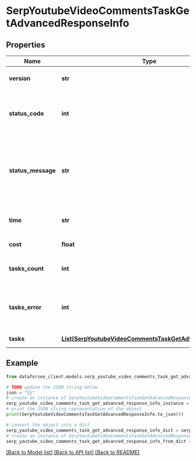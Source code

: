# SerpYoutubeVideoCommentsTaskGetAdvancedResponseInfo


## Properties

Name | Type | Description | Notes
------------ | ------------- | ------------- | -------------
**version** | **str** | the current version of the API | [optional] 
**status_code** | **int** | general status code you can find the full list of the response codes here | [optional] 
**status_message** | **str** | general informational message you can find the full list of general informational messages here | [optional] 
**time** | **str** | total execution time, seconds | [optional] 
**cost** | **float** | total tasks cost, USD | [optional] 
**tasks_count** | **int** | the number of tasks in the tasks array | [optional] 
**tasks_error** | **int** | the number of tasks in the tasks array returned with an error | [optional] 
**tasks** | [**List[SerpYoutubeVideoCommentsTaskGetAdvancedTaskInfo]**](SerpYoutubeVideoCommentsTaskGetAdvancedTaskInfo.md) | array of tasks | [optional] 

## Example

```python
from dataforseo_client.models.serp_youtube_video_comments_task_get_advanced_response_info import SerpYoutubeVideoCommentsTaskGetAdvancedResponseInfo

# TODO update the JSON string below
json = "{}"
# create an instance of SerpYoutubeVideoCommentsTaskGetAdvancedResponseInfo from a JSON string
serp_youtube_video_comments_task_get_advanced_response_info_instance = SerpYoutubeVideoCommentsTaskGetAdvancedResponseInfo.from_json(json)
# print the JSON string representation of the object
print(SerpYoutubeVideoCommentsTaskGetAdvancedResponseInfo.to_json())

# convert the object into a dict
serp_youtube_video_comments_task_get_advanced_response_info_dict = serp_youtube_video_comments_task_get_advanced_response_info_instance.to_dict()
# create an instance of SerpYoutubeVideoCommentsTaskGetAdvancedResponseInfo from a dict
serp_youtube_video_comments_task_get_advanced_response_info_from_dict = SerpYoutubeVideoCommentsTaskGetAdvancedResponseInfo.from_dict(serp_youtube_video_comments_task_get_advanced_response_info_dict)
```
[[Back to Model list]](../README.md#documentation-for-models) [[Back to API list]](../README.md#documentation-for-api-endpoints) [[Back to README]](../README.md)


